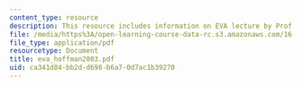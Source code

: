 ```yaml
---
content_type: resource
description: This resource includes information on EVA lecture by Prof. Hoffman.
file: /media/https%3A/open-learning-course-data-rc.s3.amazonaws.com/16-423j-aerospace-biomedical-and-life-support-engineering-spring-2006/ca341d84bb2dd698b6a70d7ac1b39270_eva_hoffman2003.pdf
file_type: application/pdf
resourcetype: Document
title: eva_hoffman2003.pdf
uid: ca341d84-bb2d-d698-b6a7-0d7ac1b39270
---
```

